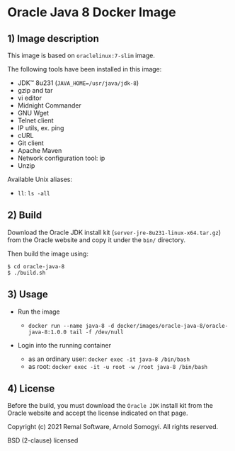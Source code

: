 # Oracle Java 8 Docker Image

## 1) Image description
This image is based on `oraclelinux:7-slim` image.

The following tools have been installed in this image:
* JDK™ 8u231 (`JAVA_HOME=/usr/java/jdk-8`)
* gzip and tar
* vi editor
* Midnight Commander
* GNU Wget
* Telnet client
* IP utils, ex. ping
* cURL
* Git client
* Apache Maven
* Network configuration tool: ip
* Unzip

Available Unix aliases:
* `ll`: `ls -all`

## 2) Build
Download the Oracle JDK install kit (`server-jre-8u231-linux-x64.tar.gz`) from the Oracle website and copy it under the `bin/` directory.

Then build the image using:
~~~
$ cd oracle-java-8
$ ./build.sh
~~~

## 3) Usage
* Run the image
    * `docker run --name java-8 -d docker/images/oracle-java-8/oracle-java-8:1.0.0 tail -f /dev/null`

* Login into the running container
    * as an ordinary user: `docker exec -it java-8 /bin/bash`
    * as root: `docker exec -it -u root -w /root java-8 /bin/bash`

## 4) License
Before the build, you must download the `Oracle JDK` install kit from the Oracle website and accept the license indicated on that page.

Copyright (c) 2021 Remal Software, Arnold Somogyi. All rights reserved.

BSD (2-clause) licensed
